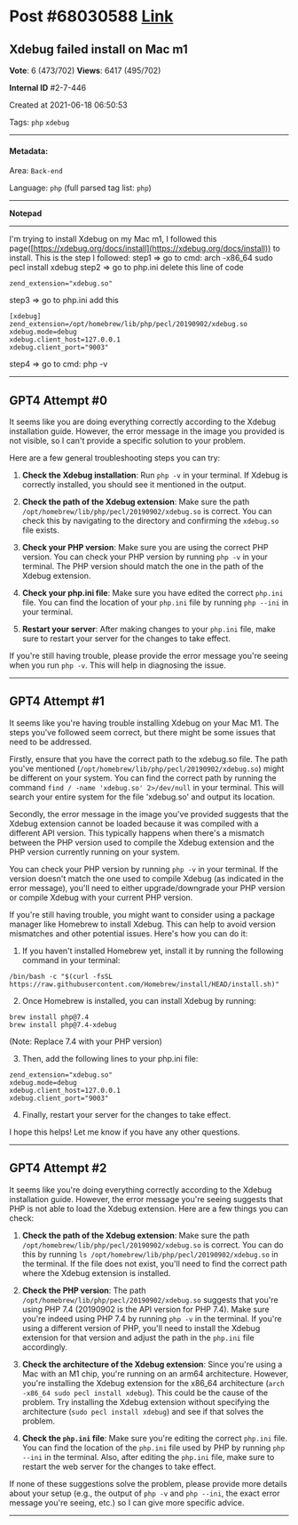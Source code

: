 
# Post \#68030588 [Link](https://stackoverflow.com/questions/68030588/)

## Xdebug failed install on Mac m1

**Vote**: 6 (473/702) **Views**: 6417 (495/702) 

**Internal ID** \#2-7-446

Created at 2021-06-18 06:50:53

Tags: `php` `xdebug`

----------

#### Metadata:

Area: `Back-end`

Language: `php` (full parsed tag list: `php`)

----------

**Notepad**


----------

I'm trying to install Xdebug on my Mac m1, I followed this page([https://xdebug.org/docs/install](https://xdebug.org/docs/install)) to install. This is the step I followed:
step1 => go to cmd: arch -x86_64 sudo pecl install xdebug
step2 => go to php.ini delete this line of code
```
zend_extension="xdebug.so"
```

step3 => go to php.ini add this
```
[xdebug]
zend_extension=/opt/homebrew/lib/php/pecl/20190902/xdebug.so
xdebug.mode=debug
xdebug.client_host=127.0.0.1
xdebug.client_port="9003"
```

step4 => go to cmd: php -v

[](https://i.stack.imgur.com/Kd87U.png)



----------
        
## GPT4 Attempt \#0

It seems like you are doing everything correctly according to the Xdebug installation guide. However, the error message in the image you provided is not visible, so I can't provide a specific solution to your problem.

Here are a few general troubleshooting steps you can try:

1. **Check the Xdebug installation**: Run `php -v` in your terminal. If Xdebug is correctly installed, you should see it mentioned in the output.

2. **Check the path of the Xdebug extension**: Make sure the path `/opt/homebrew/lib/php/pecl/20190902/xdebug.so` is correct. You can check this by navigating to the directory and confirming the `xdebug.so` file exists.

3. **Check your PHP version**: Make sure you are using the correct PHP version. You can check your PHP version by running `php -v` in your terminal. The PHP version should match the one in the path of the Xdebug extension.

4. **Check your php.ini file**: Make sure you have edited the correct `php.ini` file. You can find the location of your `php.ini` file by running `php --ini` in your terminal.

5. **Restart your server**: After making changes to your `php.ini` file, make sure to restart your server for the changes to take effect.

If you're still having trouble, please provide the error message you're seeing when you run `php -v`. This will help in diagnosing the issue.

--------

## GPT4 Attempt \#1

It seems like you're having trouble installing Xdebug on your Mac M1. The steps you've followed seem correct, but there might be some issues that need to be addressed. 

Firstly, ensure that you have the correct path to the xdebug.so file. The path you've mentioned (`/opt/homebrew/lib/php/pecl/20190902/xdebug.so`) might be different on your system. You can find the correct path by running the command `find / -name 'xdebug.so' 2>/dev/null` in your terminal. This will search your entire system for the file 'xdebug.so' and output its location.

Secondly, the error message in the image you've provided suggests that the Xdebug extension cannot be loaded because it was compiled with a different API version. This typically happens when there's a mismatch between the PHP version used to compile the Xdebug extension and the PHP version currently running on your system.

You can check your PHP version by running `php -v` in your terminal. If the version doesn't match the one used to compile Xdebug (as indicated in the error message), you'll need to either upgrade/downgrade your PHP version or compile Xdebug with your current PHP version.

If you're still having trouble, you might want to consider using a package manager like Homebrew to install Xdebug. This can help to avoid version mismatches and other potential issues. Here's how you can do it:

1. If you haven't installed Homebrew yet, install it by running the following command in your terminal:
```
/bin/bash -c "$(curl -fsSL https://raw.githubusercontent.com/Homebrew/install/HEAD/install.sh)"
```

2. Once Homebrew is installed, you can install Xdebug by running:
```
brew install php@7.4
brew install php@7.4-xdebug
```
(Note: Replace 7.4 with your PHP version)

3. Then, add the following lines to your php.ini file:
```
zend_extension="xdebug.so"
xdebug.mode=debug
xdebug.client_host=127.0.0.1
xdebug.client_port="9003"
```

4. Finally, restart your server for the changes to take effect.

I hope this helps! Let me know if you have any other questions.

--------

## GPT4 Attempt \#2

It seems like you're doing everything correctly according to the Xdebug installation guide. However, the error message you're seeing suggests that PHP is not able to load the Xdebug extension. Here are a few things you can check:

1. **Check the path of the Xdebug extension**: Make sure the path `/opt/homebrew/lib/php/pecl/20190902/xdebug.so` is correct. You can do this by running `ls /opt/homebrew/lib/php/pecl/20190902/xdebug.so` in the terminal. If the file does not exist, you'll need to find the correct path where the Xdebug extension is installed.

2. **Check the PHP version**: The path `/opt/homebrew/lib/php/pecl/20190902/xdebug.so` suggests that you're using PHP 7.4 (20190902 is the API version for PHP 7.4). Make sure you're indeed using PHP 7.4 by running `php -v` in the terminal. If you're using a different version of PHP, you'll need to install the Xdebug extension for that version and adjust the path in the `php.ini` file accordingly.

3. **Check the architecture of the Xdebug extension**: Since you're using a Mac with an M1 chip, you're running on an arm64 architecture. However, you're installing the Xdebug extension for the x86_64 architecture (`arch -x86_64 sudo pecl install xdebug`). This could be the cause of the problem. Try installing the Xdebug extension without specifying the architecture (`sudo pecl install xdebug`) and see if that solves the problem.

4. **Check the `php.ini` file**: Make sure you're editing the correct `php.ini` file. You can find the location of the `php.ini` file used by PHP by running `php --ini` in the terminal. Also, after editing the `php.ini` file, make sure to restart the web server for the changes to take effect.

If none of these suggestions solve the problem, please provide more details about your setup (e.g., the output of `php -v` and `php --ini`, the exact error message you're seeing, etc.) so I can give more specific advice.

--------
